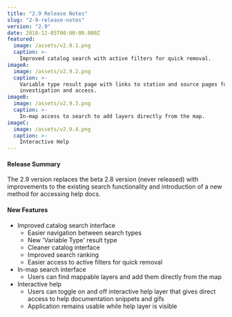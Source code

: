 ```yaml
---
title: "2.9 Release Notes"
slug: "2-9-release-notes"
version: "2.9"
date: 2018-12-05T00:00:00.000Z
featured:
  image: /assets/v2.9.1.png
  caption: >-
    Improved catalog search with active filters for quick removal.
imageA:
  image: /assets/v2.9.2.png
  caption: >-
    Variable type result page with links to station and source pages for closer data
    investigation and access.
imageB:
  image: /assets/v2.9.3.png
  caption: >-
    In-map access to search to add layers directly from the map.
imageC:
  image: /assets/v2.9.4.png
  caption: >-
    Interactive Help
---
```


#### Release Summary

The 2.9 version replaces the beta 2.8 version (never released) with improvements to the existing search functionality and introduction of a new method for accessing help docs.


#### New Features

*  Improved catalog search interface
    *  Easier navigation between search types
    *  New 'Variable Type' result type
    *  Cleaner catalog interface
    *  Improved search ranking
    *  Easier access to active filters for quick removal
*  In-map search interface
    *  Users can find mappable layers and add them directly from the map
*  Interactive help
    *  Users can toggle on and off interactive help layer that gives direct access to help documentation snippets and gifs
    *  Application remains usable while help layer is visible
